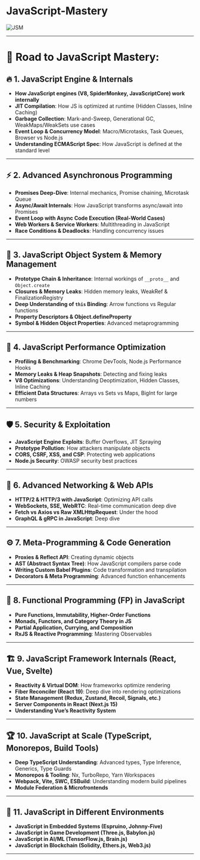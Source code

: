 # JavaScript-Mastery
![JSM](https://github.com/user-attachments/assets/9988e58f-c6f9-4245-9187-0a2a657d9977)

---

# 🚀 **Road to JavaScript Mastery**:  

## 🔥 **1. JavaScript Engine & Internals**  
- **How JavaScript engines (V8, SpiderMonkey, JavaScriptCore) work internally**
- **JIT Compilation**: How JS is optimized at runtime (Hidden Classes, Inline Caching)
- **Garbage Collection**: Mark-and-Sweep, Generational GC, WeakMaps/WeakSets use cases  
- **Event Loop & Concurrency Model**: Macro/Microtasks, Task Queues, Browser vs Node.js  
- **Understanding ECMAScript Spec**: How JavaScript is defined at the standard level

---

## ⚡ **2. Advanced Asynchronous Programming**  
- **Promises Deep-Dive**: Internal mechanics, Promise chaining, Microtask Queue  
- **Async/Await Internals**: How JavaScript transforms async/await into Promises  
- **Event Loop with Async Code Execution (Real-World Cases)**  
- **Web Workers & Service Workers**: Multithreading in JavaScript  
- **Race Conditions & Deadlocks**: Handling concurrency issues  

---

## 🎯 **3. JavaScript Object System & Memory Management**  
- **Prototype Chain & Inheritance**: Internal workings of `__proto__` and `Object.create`  
- **Closures & Memory Leaks**: Hidden memory leaks, WeakRef & FinalizationRegistry  
- **Deep Understanding of `this` Binding**: Arrow functions vs Regular functions  
- **Property Descriptors & Object.defineProperty**  
- **Symbol & Hidden Object Properties**: Advanced metaprogramming  

---

## 🔄 **4. JavaScript Performance Optimization**  
- **Profiling & Benchmarking**: Chrome DevTools, Node.js Performance Hooks  
- **Memory Leaks & Heap Snapshots**: Detecting and fixing leaks  
- **V8 Optimizations**: Understanding Deoptimization, Hidden Classes, Inline Caching  
- **Efficient Data Structures**: Arrays vs Sets vs Maps, BigInt for large numbers  

---

## 🛡️ **5. Security & Exploitation**  
- **JavaScript Engine Exploits**: Buffer Overflows, JIT Spraying  
- **Prototype Pollution**: How attackers manipulate objects  
- **CORS, CSRF, XSS, and CSP**: Protecting web applications  
- **Node.js Security**: OWASP security best practices  

---

## 📡 **6. Advanced Networking & Web APIs**  
- **HTTP/2 & HTTP/3 with JavaScript**: Optimizing API calls  
- **WebSockets, SSE, WebRTC**: Real-time communication deep dive  
- **Fetch vs Axios vs Raw XMLHttpRequest**: Under the hood  
- **GraphQL & gRPC in JavaScript**: Deep dive  

---

## ⚙️ **7. Meta-Programming & Code Generation**  
- **Proxies & Reflect API**: Creating dynamic objects  
- **AST (Abstract Syntax Tree)**: How JavaScript compilers parse code  
- **Writing Custom Babel Plugins**: Code transformation and transpilation  
- **Decorators & Meta Programming**: Advanced function enhancements  

---

## 🔄 **8. Functional Programming (FP) in JavaScript**  
- **Pure Functions, Immutability, Higher-Order Functions**  
- **Monads, Functors, and Category Theory in JS**  
- **Partial Application, Currying, and Composition**  
- **RxJS & Reactive Programming**: Mastering Observables  

---

## 🏗️ **9. JavaScript Framework Internals (React, Vue, Svelte)**  
- **Reactivity & Virtual DOM**: How frameworks optimize rendering  
- **Fiber Reconciler (React 19)**: Deep dive into rendering optimizations  
- **State Management (Redux, Zustand, Recoil, Signals, etc.)**  
- **Server Components in React (Next.js 15)**  
- **Understanding Vue’s Reactivity System**  

---

## 🏆 **10. JavaScript at Scale (TypeScript, Monorepos, Build Tools)**  
- **Deep TypeScript Understanding**: Advanced types, Type Inference, Generics, Type Guards  
- **Monorepos & Tooling**: Nx, TurboRepo, Yarn Workspaces  
- **Webpack, Vite, SWC, ESBuild**: Understanding modern build pipelines  
- **Module Federation & Microfrontends**  

---

## 🎨 **11. JavaScript in Different Environments**  
- **JavaScript in Embedded Systems (Espruino, Johnny-Five)**  
- **JavaScript in Game Development (Three.js, Babylon.js)**  
- **JavaScript in AI/ML (TensorFlow.js, Brain.js)**  
- **JavaScript in Blockchain (Solidity, Ethers.js, Web3.js)**  

---

 

